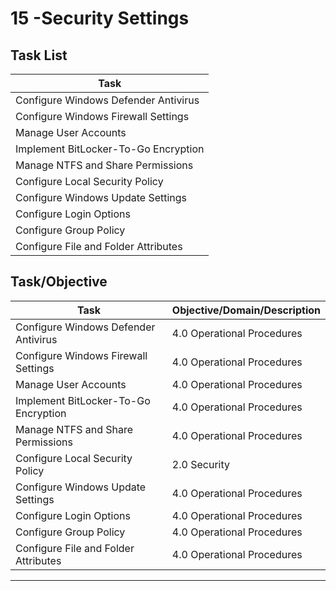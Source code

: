 # 15 -Security Settings

## Task List


| Task                           |
|--------------------------------|
| Configure Windows Defender Antivirus |
| Configure Windows Firewall Settings |
| Manage User Accounts           |
| Implement BitLocker-To-Go Encryption |
| Manage NTFS and Share Permissions |
| Configure Local Security Policy|
| Configure Windows Update Settings|
| Configure Login Options        |
| Configure Group Policy         |
| Configure File and Folder Attributes |






## Task/Objective


| Task                           | Objective/Domain/Description                                      |
|--------------------------------|------------------------------------------------------------------|
| Configure Windows Defender Antivirus | 4.0 Operational Procedures                                 |
| Configure Windows Firewall Settings | 4.0 Operational Procedures                                   |
| Manage User Accounts           | 4.0 Operational Procedures                                        |
| Implement BitLocker-To-Go Encryption | 4.0 Operational Procedures                                 |
| Manage NTFS and Share Permissions | 4.0 Operational Procedures                                    |
| Configure Local Security Policy| 2.0 Security                                                     |
| Configure Windows Update Settings| 4.0 Operational Procedures                                      |
| Configure Login Options        | 4.0 Operational Procedures                                        |
| Configure Group Policy         | 4.0 Operational Procedures                                        |
| Configure File and Folder Attributes | 4.0 Operational Procedures                                 |

---


